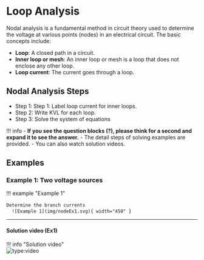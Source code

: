 # Loop Analysis

Nodal analysis is a fundamental method in circuit theory used to determine the voltage at various points (nodes) in an electrical circuit. The basic concepts include:

- **Loop**: A closed path in a circuit.
- **Inner loop or mesh**: An inner loop or mesh is a loop that does not enclose any other loop.
- **Loop current**: The current goes through a loop.

## Nodal Analysis Steps

- Step 1: Step 1: Label loop current for inner loops.
- Step 2: Write KVL for each loop.
- Step 3: Solve the system of equations

!!! info
    - **If you see the question blocks (?), please think for a second and expand it to see the answer.**
    - The detail steps of solving examples are provided.
    - You can also watch solution videos.

## Examples

### Example 1: Two voltage sources

!!! example "Example 1"

    Determine the branch currents
      ![Example 1](img/nodeEx1.svg){ width="450" }
---

#### Solution video (Ex1)

!!! info "Solution video"    
    ![type:video](https://www.youtube.com/embed/ntgWo9BXYLM)